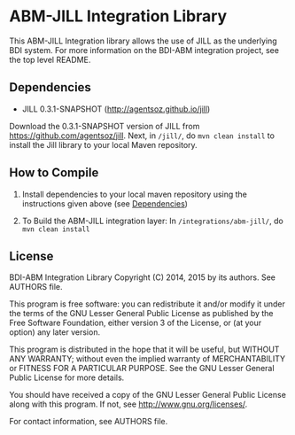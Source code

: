 # ABM-JILL Integration Library

This ABM-JILL Integration library allows the use of JILL as the underlying
BDI system. For more information on the BDI-ABM integration project, 
see the top level README.



<a name="Dependencies"></a>
## Dependencies

- JILL 0.3.1-SNAPSHOT (http://agentsoz.github.io/jill)

Download the 0.3.1-SNAPSHOT version of JILL from https://github.com/agentsoz/jill.
Next, in `/jill/`, do `mvn clean install` to install the Jill library to your 
local Maven repository.



## How to Compile

1.  Install dependencies to your local maven repository using the 
    instructions given above (see [Dependencies](#Dependencies))

2.  To Build the ABM-JILL integration layer: In `/integrations/abm-jill/`, 
    do `mvn clean install`


## License


BDI-ABM Integration Library
Copyright (C) 2014, 2015 by its authors. See AUTHORS file.

This program is free software: you can redistribute it and/or modify
it under the terms of the GNU Lesser General Public License as published by
the Free Software Foundation, either version 3 of the License, or
(at your option) any later version.

This program is distributed in the hope that it will be useful,
but WITHOUT ANY WARRANTY; without even the implied warranty of
MERCHANTABILITY or FITNESS FOR A PARTICULAR PURPOSE.  See the
GNU Lesser General Public License for more details.

You should have received a copy of the GNU Lesser General Public License
along with this program.  If not, see <http://www.gnu.org/licenses/>.

For contact information, see AUTHORS file.



